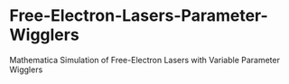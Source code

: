 # Free-Electron-Lasers-Parameter-Wigglers
Mathematica Simulation of Free-Electron Lasers with Variable Parameter Wigglers
